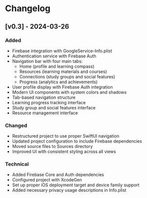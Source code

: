 # Changelog

## [v0.3] - 2024-03-26

### Added
- Firebase integration with GoogleService-Info.plist
- Authentication service with Firebase Auth
- Navigation bar with four main tabs:
  - Home (profile and learning compass)
  - Resources (learning materials and courses)
  - Connections (study groups and social features)
  - Progress (analytics and achievements)
- User profile display with Firebase Auth integration
- Modern UI components with system colors and shadows
- Tab-based navigation structure
- Learning progress tracking interface
- Study group and social features interface
- Resource management interface

### Changed
- Restructured project to use proper SwiftUI navigation
- Updated project configuration to include Firebase dependencies
- Moved source files to Sources directory
- Improved UI with consistent styling across all views

### Technical
- Added Firebase Core and Auth dependencies
- Configured project with XcodeGen
- Set up proper iOS deployment target and device family support
- Added necessary privacy usage descriptions in Info.plist 